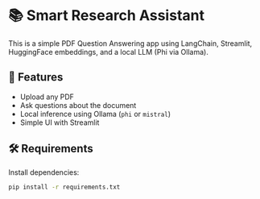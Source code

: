 # 📚 Smart Research Assistant

This is a simple PDF Question Answering app using LangChain, Streamlit, HuggingFace embeddings, and a local LLM (Phi via Ollama).

## 🚀 Features
- Upload any PDF
- Ask questions about the document
- Local inference using Ollama (`phi` or `mistral`)
- Simple UI with Streamlit

## 🛠️ Requirements
Install dependencies:

```bash
pip install -r requirements.txt
